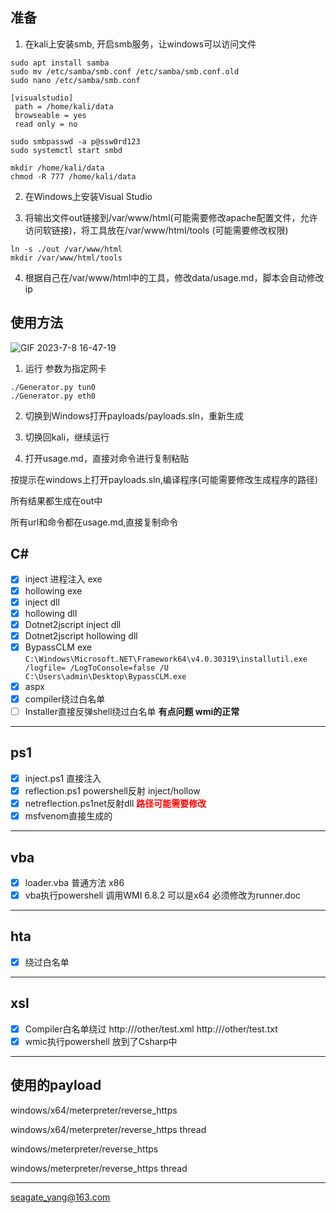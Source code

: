 ## 准备

1. 在kali上安装smb, 开启smb服务，让windows可以访问文件
```
sudo apt install samba
sudo mv /etc/samba/smb.conf /etc/samba/smb.conf.old
sudo nano /etc/samba/smb.conf
```
```
[visualstudio]
 path = /home/kali/data
 browseable = yes
 read only = no
```
```
sudo smbpasswd -a p@ssw0rd123
sudo systemctl start smbd

mkdir /home/kali/data
chmod -R 777 /home/kali/data
```

2. 在Windows上安装Visual Studio

3. 将输出文件out链接到/var/www/html(可能需要修改apache配置文件，允许访问软链接)，将工具放在/var/www/html/tools (可能需要修改权限)
```
ln -s ./out /var/www/html
mkdir /var/www/html/tools
```

4. 根据自己在/var/www/html中的工具，修改data/usage.md，脚本会自动修改ip

## 使用方法

![GIF 2023-7-8 16-47-19](https://github.com/seagate-1/osep-automate-payloads/assets/60332241/41e639d0-ed44-43d7-a587-17e6e1cb9822)

1. 运行 参数为指定网卡
```
./Generator.py tun0
./Generator.py eth0
```

2. 切换到Windows打开payloads/payloads.sln，重新生成

3. 切换回kali，继续运行

4. 打开usage.md，直接对命令进行复制粘贴

按提示在windows上打开payloads.sln,编译程序(可能需要修改生成程序的路径)

所有结果都生成在out中

所有url和命令都在usage.md,直接复制命令


## C\#
- [x] inject 进程注入 exe
- [x] hollowing exe
- [x] inject dll
- [x] hollowing dll
- [x] Dotnet2jscript inject dll
- [x] Dotnet2jscript hollowing dll
- [x] BypassCLM exe 
`C:\Windows\Microsoft.NET\Framework64\v4.0.30319\installutil.exe /logfile= /LogToConsole=false /U C:\Users\admin\Desktop\BypassCLM.exe`
- [x] aspx
- [X] compiler绕过白名单
- [ ] Installer直接反弹shell绕过白名单 **有点问题 wmi的正常**

---
## ps1
- [x] inject.ps1 直接注入
- [x] reflection.ps1 powershell反射 inject/hollow
- [x] netreflection.ps1net反射dll <span style="color:red">__路径可能需要修改__</span>
- [x] msfvenom直接生成的 

---
## vba
- [x] loader.vba 普通方法 x86
- [x] vba执行powershell 调用WMI 6.8.2 可以是x64 必须修改为runner.doc

---
## hta
- [x] 绕过白名单

---
## xsl
- [x] Compiler白名单绕过
http://<ip>/other/test.xml
http://<ip>/other/test.txt
- [X] wmic执行powershell 放到了Csharp中

---
## 使用的payload

windows/x64/meterpreter/reverse_https

windows/x64/meterpreter/reverse_https thread

windows/meterpreter/reverse_https

windows/meterpreter/reverse_https thread

---

seagate_yang@163.com




